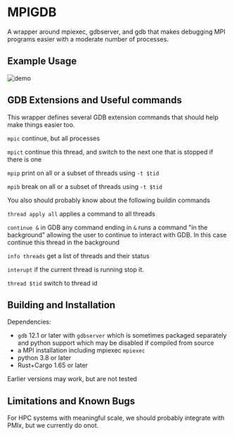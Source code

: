 # MPIGDB

A wrapper around mpiexec, gdbserver, and gdb that makes debugging MPI programs easier with a moderate number of processes.

## Example Usage

![demo](https://github.com/robertu94/mpigdb/blob/main/docs/demo.gif)

## GDB Extensions and Useful commands

This wrapper defines several GDB extension commands that should help make things easier too.

`mpic` continue, but all processes

`mpict` continue this thread, and switch to the next one that is stopped if there is one

`mpip` print on all or a subset of threads using `-t $tid`

`mpib` break on all or a subset of threads using `-t $tid`

You also should probably know about the following buildin commands

`thread apply all` applies a command to all threads

`continue &` in GDB any command ending in `&` runs a command "in the background" allowing the user to continue to interact with GDB.  In this case continue this thread in the background

`info threads` get a list of threads and their status

`interupt` if the current thread is running stop it.

`thread $tid` switch to thread id

## Building and Installation

Dependencies:

+ `gdb` 12.1 or later with `gdbserver` which is sometimes packaged separately and python support which may be disabled if compiled from source
+ a MPI installation including mpiexec `mpiexec`
+ python 3.8 or later
+ Rust+Cargo 1.65 or later

Earlier versions may work, but are not tested

## Limitations and Known Bugs

For HPC systems with meaningful scale, we should probably integrate with PMIx, but we currently do onot.
